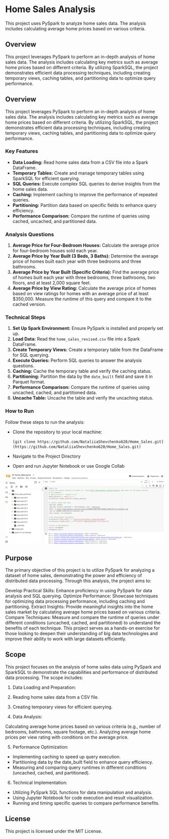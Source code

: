 # Home Sales Analysis

This project uses PySpark to analyze home sales data. The analysis includes calculating average home prices based on various criteria.

## Overview

This project leverages PySpark to perform an in-depth analysis of home sales data. The analysis includes calculating key metrics such as average home prices based on different criteria. By utilizing SparkSQL, the project demonstrates efficient data processing techniques, including creating temporary views, caching tables, and partitioning data to optimize query performance.

## Overview

This project leverages PySpark to perform an in-depth analysis of home sales data. The analysis includes calculating key metrics such as average home prices based on different criteria. By utilizing SparkSQL, the project demonstrates efficient data processing techniques, including creating temporary views, caching tables, and partitioning data to optimize query performance.

### Key Features

- **Data Loading:** Read home sales data from a CSV file into a Spark DataFrame.
- **Temporary Tables:** Create and manage temporary tables using SparkSQL for efficient querying.
- **SQL Queries:** Execute complex SQL queries to derive insights from the home sales data.
- **Caching:** Implement caching to improve the performance of repeated queries.
- **Partitioning:** Partition data based on specific fields to enhance query efficiency.
- **Performance Comparison:** Compare the runtime of queries using cached, uncached, and partitioned data.

### Analysis Questions

1. **Average Price for Four-Bedroom Houses:** Calculate the average price for four-bedroom houses sold each year.
2. **Average Price by Year Built (3 Beds, 3 Baths):** Determine the average price of homes built each year with three bedrooms and three bathrooms.
3. **Average Price by Year Built (Specific Criteria):** Find the average price of homes built each year with three bedrooms, three bathrooms, two floors, and at least 2,000 square feet.
4. **Average Price by View Rating:** Calculate the average price of homes based on view ratings for homes with an average price of at least $350,000. Measure the runtime of this query and compare it to the cached version.

### Technical Steps

1. **Set Up Spark Environment:** Ensure PySpark is installed and properly set up.
2. **Load Data:** Read the `home_sales_revised.csv` file into a Spark DataFrame.
3. **Create Temporary Views:** Create a temporary table from the DataFrame for SQL querying.
4. **Execute Queries:** Perform SQL queries to answer the analysis questions.
5. **Caching:** Cache the temporary table and verify the caching status.
6. **Partitioning:** Partition the data by the `date_built` field and save it in Parquet format.
7. **Performance Comparison:** Compare the runtime of queries using uncached, cached, and partitioned data.
8. **Uncache Table:** Uncache the table and verify the uncaching status.


### How to Run

Follow these steps to run the analysis:

- Clone the repository to your local machine:

   ```
   [git clone https://github.com/NataliiaShevchenko620/Home_Sales.git](https://github.com/NataliiaShevchenko620/Home_Sales.git)

   ```

- Navigate to the Project Directory

- Open and run Jupyter Notebook or use Google Collab

![Solution in Google collab](Image/Google_collab_solution.png)

## Purpose

The primary objective of this project is to utilize PySpark for analyzing a dataset of home sales, demonstrating the power and efficiency of distributed data processing. Through this analysis, the project aims to:

Develop Practical Skills: Enhance proficiency in using PySpark for data analysis and SQL querying.
Optimize Performance: Showcase techniques for optimizing data processing performance, including caching and partitioning.
Extract Insights: Provide meaningful insights into the home sales market by calculating average home prices based on various criteria.
Compare Techniques: Measure and compare the runtime of queries under different conditions (uncached, cached, and partitioned) to understand the benefits of each technique.
This project serves as a hands-on exercise for those looking to deepen their understanding of big data technologies and improve their ability to work with large datasets efficiently.

## Scope

This project focuses on the analysis of home sales data using PySpark and SparkSQL to demonstrate the capabilities and performance of distributed data processing. The scope includes:

1. Data Loading and Preparation:

2. Reading home sales data from a CSV file.

3. Creating temporary views for efficient querying.

4. Data Analysis:

Calculating average home prices based on various criteria (e.g., number of bedrooms, bathrooms, square footage, etc.).
Analyzing average home prices per view rating with conditions on the average price.

5. Performance Optimization:

- Implementing caching to speed up query execution.
- Partitioning data by the date_built field to enhance query efficiency.
- Measuring and comparing query runtimes in different conditions (uncached, cached, and partitioned).

6. Technical Implementation:

- Utilizing PySpark SQL functions for data manipulation and analysis.
- Using Jupyter Notebook for code execution and result visualization.
- Running and timing specific queries to compare performance benefits.

## License

This project is licensed under the MIT License.



